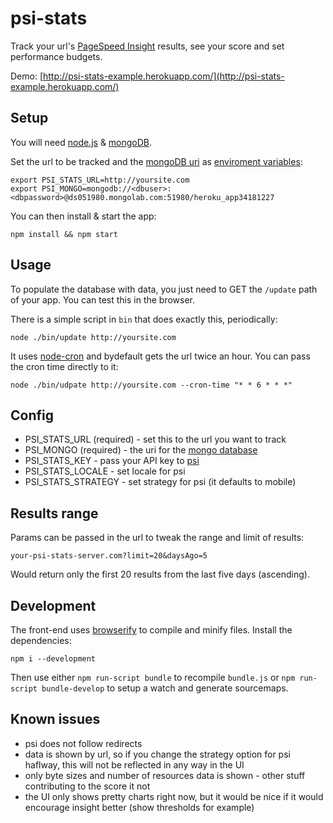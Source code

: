 # psi-stats

Track your url's [PageSpeed Insight](https://developers.google.com/speed/pagespeed/insights/) results, see your score and set performance budgets.

Demo: [http://psi-stats-example.herokuapp.com/](http://psi-stats-example.herokuapp.com/)

## Setup

You will need [node.js](http://nodejs.org/) & [mongoDB](http://www.mongodb.org/).

Set the url to be tracked and the [mongoDB uri](http://mongoosejs.com/docs/connections.html) as [enviroment variables](#config):

```
export PSI_STATS_URL=http://yoursite.com
export PSI_MONGO=mongodb://<dbuser>:<dbpassword>@ds051980.mongolab.com:51980/heroku_app34181227
```

You can then install & start the app:

```
npm install && npm start
```

## Usage

To populate the database with data, you just need to GET the `/update` path of your app. You can test this in the browser.

There is a simple script in `bin` that does exactly this, periodically:

```
node ./bin/update http://yoursite.com
```

It uses [node-cron](https://github.com/ncb000gt/node-cron) and bydefault gets the url twice an hour. You can pass the cron time directly to it:

```
node ./bin/udpate http://yoursite.com --cron-time "* * 6 * * *"
```

## Config

- PSI_STATS_URL (required) - set this to the url you want to track
- PSI_MONGO (required) - the uri for the [mongo database](http://mongoosejs.com/docs/connections.html)
- PSI_STATS_KEY - pass your API key to [psi](https://github.com/addyosmani/psi/)
- PSI_STATS_LOCALE - set locale for psi
- PSI_STATS_STRATEGY - set strategy for psi (it defaults to mobile)

## Results range

Params can be passed in the url to tweak the range and limit of results:

```
your-psi-stats-server.com?limit=20&daysAgo=5
```

Would return only the first 20 results from the last five days (ascending).

## Development

The front-end uses [browserify](http://browserify.org/) to compile and minify files. Install the dependencies:

```
npm i --development
```

Then use either `npm run-script bundle` to recompile `bundle.js` or `npm run-script bundle-develop` to setup a watch and generate sourcemaps.


## Known issues

- psi does not follow redirects
- data is shown by url, so if you change the strategy option for psi haflway, this will not be reflected in any way in the UI
- only byte sizes and number of resources data is shown - other stuff contributing to the score it not
- the UI only shows pretty charts right now, but it would be nice if it would encourage insight better (show thresholds for example)
